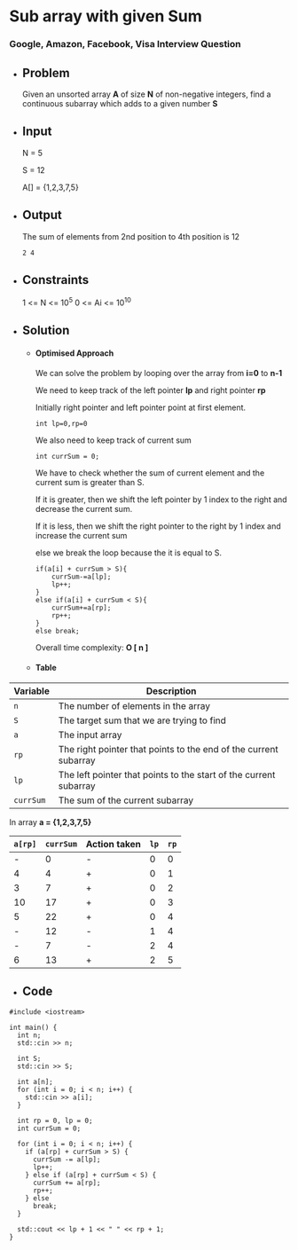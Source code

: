 
# Sub array with given Sum
### Google, Amazon, Facebook, Visa Interview Question

- ## Problem
	Given an unsorted array **A** of size **N** of non-negative integers, find a continuous subarray which adds to a given number **S**

- ## Input
	N = 5
	
	S = 12
	
	A[] = {1,2,3,7,5}

- ## Output
	
	The sum of elements from 2nd position to 4th position is 12
		
	`` 2 4 ``
	
- ## Constraints

	1 <= N <= $10^{5}$
	0 <= Ai <=  $10^{10}$

- ## Solution

	-	#### Optimised Approach

		We can solve the problem by looping over the array from **i=0** to **n-1**
		
		We need to keep track of the left pointer **lp** and right pointer **rp**
		
		Initially right pointer and left pointer point at first element.
		
		``int lp=0,rp=0``
		
		We also need to keep track of current sum
	
		``int currSum = 0;``

		We have to check whether the sum of current element and the current sum is greater than S.
		
		If it is greater, then we shift the left pointer by 1 index to the right and decrease the current sum.
		
		If it is less, then we shift the right pointer to the right by 1 index and increase the current sum
	
		else we break the loop because the it is equal to S.
		
		```
		if(a[i] + currSum > S){
			currSum-=a[lp];
			lp++;
		}
		else if(a[i] + currSum < S){
			currSum+=a[rp];
			rp++;
		}
		else break;
		```

		Overall time complexity: **O [ n ]**
	- #### Table

| Variable | Description |
| --- | --- |
| `n` | The number of elements in the array |
| `S` | The target sum that we are trying to find |
| `a` | The input array |
| `rp` | The right pointer that points to the end of the current subarray |
| `lp` | The left pointer that points to the start of the current subarray |
| `currSum` | The sum of the current subarray |

In array **a = {1,2,3,7,5}**

| `a[rp]` | `currSum` | Action taken | `lp` | `rp` |
| --- | --- | --- | --- | --- |
| - | 0 | - | 0 | 0 |
| 4 | 4 | + | 0 | 1 |
| 3 | 7 | + | 0 | 2 |
| 10 | 17 | + | 0 | 3 |
| 5 | 22 | + | 0 | 4 |
| - | 12 | - | 1 | 4 |
| - | 7 | - | 2 | 4 |
| 6 | 13 | + | 2 | 5 |


-	## Code
```
#include <iostream>

int main() {
  int n;
  std::cin >> n;

  int S;
  std::cin >> S;

  int a[n];
  for (int i = 0; i < n; i++) {
    std::cin >> a[i];
  }

  int rp = 0, lp = 0;
  int currSum = 0;

  for (int i = 0; i < n; i++) {
    if (a[rp] + currSum > S) {
      currSum -= a[lp];
      lp++;
    } else if (a[rp] + currSum < S) {
      currSum += a[rp];
      rp++;
    } else
      break;
  }

  std::cout << lp + 1 << " " << rp + 1;
}
```
